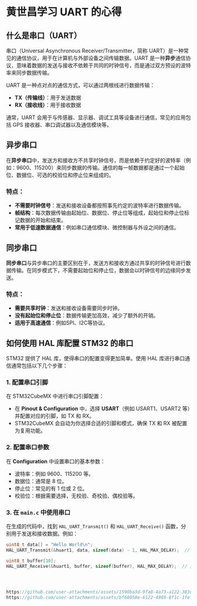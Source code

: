 # 黄世昌学习 UART 的心得

## 什么是串口（UART）

串口（Universal Asynchronous Receiver/Transmitter，简称 UART）是一种常见的通信协议，用于在计算机与外部设备之间传输数据。UART 是一种**异步**通信协议，意味着数据的发送与接收不依赖于共同的时钟信号，而是通过双方预设的波特率来同步数据传输。

UART 是一种点对点的通信方式，可以通过两根线进行数据传输：
- **TX（传输线）**：用于发送数据
- **RX（接收线）**：用于接收数据

通常，UART 会用于与传感器、显示器、调试工具等设备进行通信，常见的应用包括 GPS 接收器、串口调试器以及通信模块等。

## 异步串口

在**异步串口**中，发送方和接收方不共享时钟信号，而是依赖于约定好的波特率（例如：9600、115200）来同步数据的传输。通信的每一帧数据都是通过一个起始位、数据位、可选的校验位和停止位来组成的。

### 特点：
- **不需要时钟信号**：发送和接收设备都按照事先约定的波特率进行数据传输。
- **帧结构**：每次数据传输由起始位、数据位、停止位等组成，起始位和停止位标记数据的开始和结束。
- **常用于低速数据通信**：例如串口通信模块、微控制器与外设之间的通信。

## 同步串口

**同步串口**与异步串口的主要区别在于，发送方和接收方通过共享的时钟信号进行数据传输。在同步模式下，不需要起始位和停止位，数据会以时钟信号的边缘同步发送。

### 特点：
- **需要共享时钟**：发送和接收设备需要同步时钟。
- **没有起始位和停止位**：数据传输更加高效，减少了额外的开销。
- **适用于高速通信**：例如SPI、I2C等协议。

## 如何使用 HAL 库配置 STM32 的串口

STM32 提供了 HAL 库，使得串口的配置变得更加简单。使用 HAL 库进行串口通信通常包括以下几个步骤：

### 1. 配置串口引脚

在 STM32CubeMX 中进行串口引脚配置：
- 在 **Pinout & Configuration** 中，选择 **USART**（例如 USART1、USART2 等）并配置对应的引脚，如 TX 和 RX。
- STM32CubeMX 会自动为你选择合适的引脚和模式，确保 TX 和 RX 被配置为复用功能。

### 2. 配置串口参数

在 **Configuration** 中设置串口的基本参数：
- 波特率：例如 9600、115200 等。
- 数据位：通常是 8 位。
- 停止位：常见的有 1 位或 2 位。
- 校验位：根据需要选择，无校验、奇校验、偶校验等。



### 3. 在 `main.c` 中使用串口

在生成的代码中，找到 `HAL_UART_Transmit()` 和 `HAL_UART_Receive()` 函数，分别用于发送和接收数据。例如：

```c
uint8_t data[] = "Hello World\n";
HAL_UART_Transmit(&huart1, data, sizeof(data) - 1, HAL_MAX_DELAY);  // 发送数据

uint8_t buffer[10];
HAL_UART_Receive(&huart1, buffer, sizeof(buffer), HAL_MAX_DELAY);  // 接收数据




https://github.com/user-attachments/assets/1590ba3d-9fa8-4a73-a122-383cb94b70fd
https://github.com/user-attachments/assets/bf68058e-6122-4969-8f1c-1fef08f7ec33
